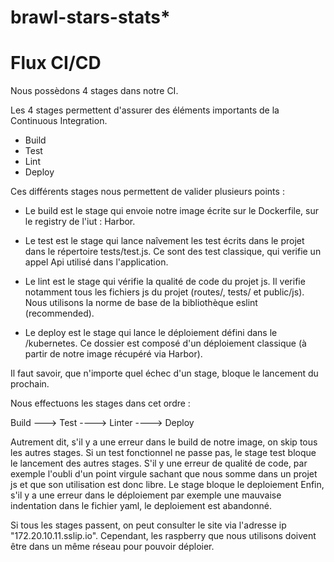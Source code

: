 # brawl-stars-stats*


# Flux CI/CD

Nous possèdons 4 stages dans notre CI.

Les 4 stages permettent d'assurer des éléments importants de la Continuous Integration.

- Build
- Test
- Lint
- Deploy

Ces différents stages nous permettent de valider plusieurs points :

- Le build est le stage qui envoie notre image écrite sur le Dockerfile, sur le registry de l'iut : Harbor.

- Le test est le stage qui lance naîvement les test écrits dans le projet dans le répertoire tests/test.js. Ce sont des test classique, qui verifie un appel Api utilisé dans l'application.

- Le lint est le stage qui vérifie la qualité de code du projet js. Il verifie notamment tous les fichiers js du projet (routes/, tests/ et public/js). Nous utilisons la norme de base de la bibliothèque eslint (recommended). 

- Le deploy est le stage qui lance le déploiement défini dans le /kubernetes. Ce dossier est composé d'un déploiement classique (à partir de notre image récupéré via Harbor).

Il faut savoir, que n'importe quel échec d'un stage, bloque le lancement du prochain.

Nous effectuons les stages dans cet ordre :

 Build ---> Test ----> Linter ----> Deploy

Autrement dit, s'il y a une erreur dans le build de notre image, on skip tous les autres stages.
Si un test fonctionnel ne passe pas, le stage test bloque le lancement des autres stages.
S'il y une erreur de qualité de code, par exemple l'oubli d'un point virgule sachant que nous somme dans un projet js et que son utilisation est donc libre. Le stage bloque le deploiement
Enfin, s'il y a une erreur dans le déploiement par exemple une mauvaise indentation dans le fichier yaml, le deploiement est abandonné.


Si tous les stages passent, on peut consulter le site via l'adresse ip "172.20.10.11.sslip.io". Cependant, les raspberry que nous utilisons doivent être dans un même réseau pour pouvoir déploier.  

